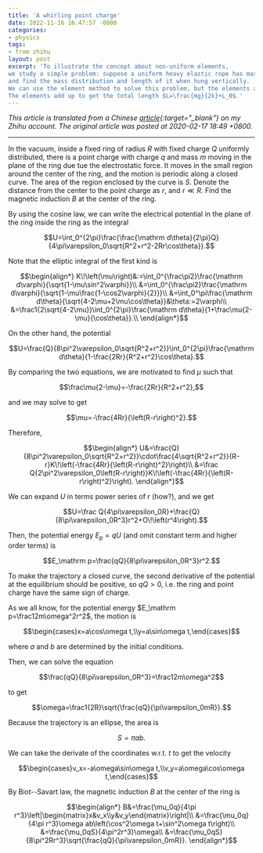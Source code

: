 ```yaml
---
title: 'A whirling point charge'
date: 2022-11-16 16:47:57 -0800
categories:
- physics
tags:
- from zhihu
layout: post
excerpt: 'To illustrate the concept about non-uniform elements,
we study a simple problem: suppose a uniform heavy elastic rope has mass $m$, original length $L_0$, and stiffness $k$,
and find the mass distribution and length of it when hung vertically.
We can use the element method to solve this problem, but the elements are non-uniform in terms of length.
The elements add up to get the total length $L=\frac{mg}{2k}+L_0$.'
---
```


*This article is translated from a
Chinese [article](https://zhuanlan.zhihu.com/p/107399199){:target="_blank"} on my Zhihu account.
The original article was posted at 2020-02-17 18:49 +0800.*

---

In the vacuum, inside a fixed ring of radius $R$ with fixed charge $Q$ uniformly distributed,
there is a point charge with charge $q$ and mass $m$ moving in the plane of the ring due tue the electrostatic force.
It moves in the small region around the center of the ring, and the motion is periodic along a closed curve.
The area of the region enclosed by the curve is $S$.
Denote the distance from the center to the point charge as $r$, and $r\ll R$.
Find the magnetic induction $B$ at the center of the ring.

By using the cosine law, we can write the electrical potential in the plane of the ring inside the ring as the integral

$$U=\int_0^{2\pi}\frac{\frac{\mathrm d\theta}{2\pi}Q}{4\pi\varepsilon_0\sqrt{R^2+r^2-2Rr\cos\theta}}.$$

Note that the elliptic integral of the first kind is

$$\begin{align*}
K\!\left(\mu\right)&:=\int_0^{\frac\pi2}\frac{\mathrm d\varphi}{\sqrt{1-\mu\sin^2\varphi}}\\
&=\int_0^{\frac\pi2}\frac{\mathrm d\varphi}{\sqrt{1-\mu\frac{1-\cos2\varphi}{2}}}\\
&=\int_0^\pi\frac{\mathrm d\theta}{\sqrt{4-2\mu+2\mu\cos\theta}}&\theta:=2\varphi\\
&=\frac1{2\sqrt{4-2\mu}}\int_0^{2\pi}\frac{\mathrm d\theta}{1+\frac\mu{2-\mu}{\cos\theta}}.\\
\end{align*}$$

On the other hand, the potential

$$U=\frac{Q}{8\pi^2\varepsilon_0\sqrt{R^2+r^2}}\int_0^{2\pi}\frac{\mathrm d\theta}{1-\frac{2Rr}{R^2+r^2}\cos\theta}.$$

By comparing the two equations, we are motivated to find $\mu$ such that

$$\frac\mu{2-\mu}=-\frac{2Rr}{R^2+r^2},$$

and we may solve to get

$$\mu=-\frac{4Rr}{\left(R-r\right)^2}.$$

Therefore,

$$\begin{align*}
U&=\frac{Q}{8\pi^2\varepsilon_0\sqrt{R^2+r^2}}\cdot\frac{4\sqrt{R^2+r^2}}{R-r}K\!\left(-\frac{4Rr}{\left(R-r\right)^2}\right)\\
&=\frac Q{2\pi^2\varepsilon_0\left(R-r\right)}K\!\left(-\frac{4Rr}{\left(R-r\right)^2}\right).
\end{align*}$$

We can expand $U$ in terms power series of $r$ (how?), and we get

$$U=\frac Q{4\pi\varepsilon_0R}+\frac{Q}{8\pi\varepsilon_0R^3}r^2+O\!\left(r^4\right).$$

Then, the potential energy $E_\mathrm p=qU$ (and omit constant term and higher order terms) is

$$E_\mathrm p=\frac{qQ}{8\pi\varepsilon_0R^3}r^2.$$

To make the trajectory a closed curve, the second derivative of the potential at the equilibrium should be positive,
so $qQ>0$, i.e. the ring and point charge have the same sign of charge.

As we all know, for the potential energy $E_\mathrm p=\frac12m\omega^2r^2$, the motion is

$$\begin{cases}x=a\cos\omega t,\\y=a\sin\omega t,\end{cases}$$

where $a$ and $b$ are determined by the initial conditions.

Then, we can solve the equation

$$\frac{qQ}{8\pi\varepsilon_0R^3}=\frac12m\omega^2$$

to get

$$\omega=\frac1{2R}\sqrt{\frac{qQ}{\pi\varepsilon_0mR}}.$$

Because the trajectory is an ellipse, the area is

$$S=\pi ab.$$

We can take the derivate of the coordinates w.r.t. $t$ to get the velocity

$$\begin{cases}v_x=-a\omega\sin\omega t,\\v_y=a\omega\cos\omega t,\end{cases}$$

By Biot--Savart law, the magnetic induction $B$ at the center of the ring is

$$\begin{align*}
B&=\frac{\mu_0q}{4\pi r^3}\left|\begin{matrix}x&v_x\\y&v_y\end{matrix}\right|\\
&=\frac{\mu_0q}{4\pi r^3}\omega ab\left(\cos^2\omega t+\sin^2\omega t\right)\\
&=\frac{\mu_0qS}{4\pi^2r^3}\omega\\
&=\frac{\mu_0qS}{8\pi^2Rr^3}\sqrt{\frac{qQ}{\pi\varepsilon_0mR}}.
\end{align*}$$
